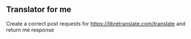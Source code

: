 ## Translator for me

Create a correct post requests for https://libretranslate.com/translate
and return me response
